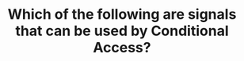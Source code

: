 ---
title: "Which of the following are signals that can be used by Conditional Access?"
type: "question"
layout: "single"
answers:
    - id: answer1
      title: "Named location information"
      explain: "Named location information is a signal used by Conditional Access, but this is not the only correct answer."

    - id: answer2
      title: "User risk"
      explain: "User risk is a signal used by Conditional Access, but this is not the only correct answer."

    - id: answer3
      title: "User or group membership"
      explain: "User or group membership is a signal used by Conditional Access, but this is not the only correct answer."

    - id: answer4
      title: "All the above"
      correct: true
---